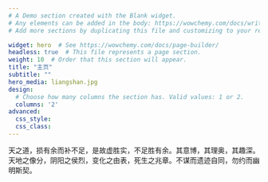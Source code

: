 ```yaml
---
# A Demo section created with the Blank widget.
# Any elements can be added in the body: https://wowchemy.com/docs/writing-markdown-latex/
# Add more sections by duplicating this file and customizing to your requirements.

widget: hero  # See https://wowchemy.com/docs/page-builder/
headless: true  # This file represents a page section.
weight: 10  # Order that this section will appear.
title: "主页"
subtitle: ""
hero_media: liangshan.jpg
design:
  # Choose how many columns the section has. Valid values: 1 or 2.
  columns: '2'
advanced:
  css_style:
  css_class:
---
```


天之道，损有余而补不足，是故虚胜实，不足胜有余。其意博，其理奥，其趣深。天地之像分，阴阳之侯烈，变化之由表，死生之兆章。不谋而遗迹自同，勿约而幽明斯契。